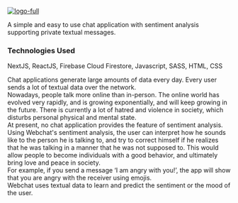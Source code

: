 [![logo-full](https://github.com/athkarandikar/webchat/assets/85398966/ad63b5d8-0db7-43ba-8b9d-6f965602fab1)](https://webchat-delta.vercel.app)

A simple and easy to use chat application with sentiment analysis supporting private textual messages.

### Technologies Used
NextJS, ReactJS, Firebase Cloud Firestore, Javascript, SASS, HTML, CSS

Chat applications generate large amounts of data every day. Every user sends a lot of textual data over the network.  
Nowadays, people talk more online than in-person. The online world has evolved very rapidly, and is growing exponentially, and will keep growing in the future. There is currently a lot of hatred and violence in society, which disturbs personal physical and mental state.  
At present, no chat application provides the feature of sentiment analysis.  
Using Webchat's sentiment analysis, the user can interpret how he sounds like to the person he is talking to, and try to correct himself if he realizes that he was talking in a manner that he was not supposed to. This would allow people to become individuals with a good behavior, and ultimately bring love and peace in society.  
For example, if you send a message ‘I am angry with you!’, the app will show that you are angry with the receiver using emojis.  
Webchat uses textual data to learn and predict the sentiment or the mood of the user.
